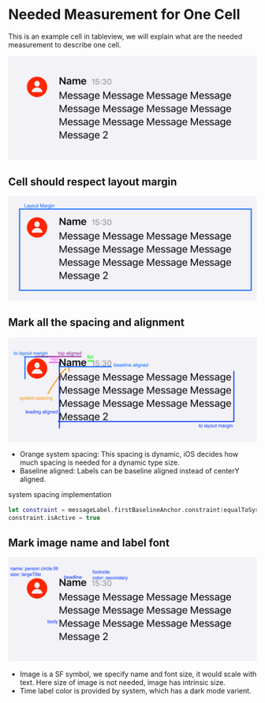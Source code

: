 # Needed Measurement for One Cell

This is an example cell in tableview, we will explain what are the needed measurement to describe one cell.

![basic](../Images/Needed%20Measurement%20for%20one%20cell/basic.png)

## Cell should respect layout margin

![basic](../Images/Needed%20Measurement%20for%20one%20cell/layoutmargin.png)

## Mark all the spacing and alignment

![basic](../Images/Needed%20Measurement%20for%20one%20cell/layout.png)

- Orange system spacing: This spacing is dynamic, iOS decides how much spacing is needed for a dynamic type size.
- Baseline aligned: Labels can be baseline aligned instead of centerY aligned.

system spacing implementation

```swift
let constraint = messageLabel.firstBaselineAnchor.constraint(equalToSystemSpacingBelow: nameLabel.lastBaselineAnchor, multiplier: 1)
constraint.isActive = true
```

## Mark image name and label font

![basic](../Images/Needed%20Measurement%20for%20one%20cell/properties.png)

- Image is a SF symbol, we specify name and font size, it would scale with text. Here size of image is not needed, image has intrinsic size.
- Time label color is provided by system, which has a dark mode varient.